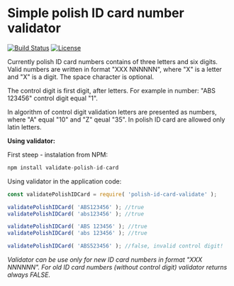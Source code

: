 # Simple polish ID card number validator

[![Build Status][travis-image]][travis-url]
[![License][license-image]][license-url]

Currently polish ID card numbers contains of three letters and six digits. Valid numbers are written in format "XXX NNNNNN", where "X" is a letter and "X" is a digit. The space character is optional.

The control digit is first digit, after letters. For example in number: "ABS 123456" control digit equal "1".

In algorithm of control digit validation letters are presented as numbers, where "A" equal "10" and "Z" qeual "35". In polish ID card are allowed only latin letters.

**Using validator:**

First steep - instalation from NPM:

```javascript
npm install validate-polish-id-card
```

Using validator in the application code:

```javascript
const validatePolishIDCard = require( 'polish-id-card-validate' );

validatePolishIDCard( 'ABS123456' ); //true
validatePolishIDCard( 'abs123456' ); //true

validatePolishIDCard( 'ABS 123456' ); //true
validatePolishIDCard( 'abs 123456' ); //true

validatePolishIDCard( 'ABS523456' ); //false, invalid control digit!
```

*Validator can be use only for new ID card numbers in format "XXX NNNNNN". For old ID card numbers (without control digit) validator returns always FALSE.*

<!-- vars -->
[license-image]:https://img.shields.io/badge/license-MIT-blue.svg?style=flat-square
[license-url]: #license
[travis-image]:https://img.shields.io/travis/drogimex/isbn-validate.svg?style=flat-square
[travis-url]:https://travis-ci.org/drogimex/isbn-validate
